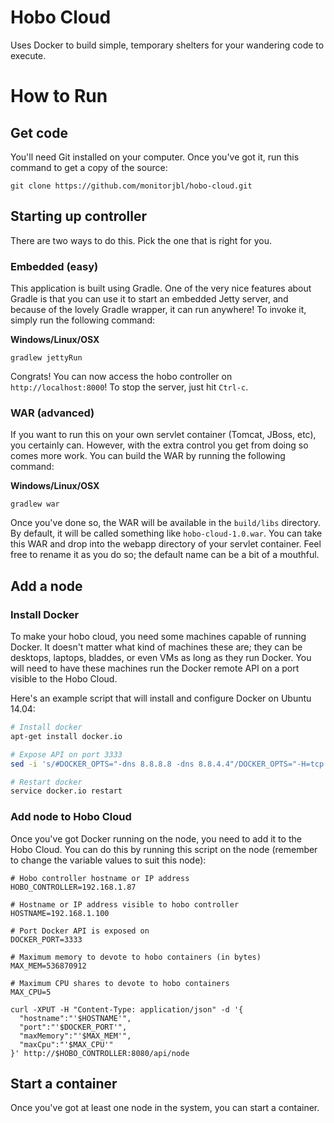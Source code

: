 # Hobo Cloud

Uses Docker to build simple, temporary shelters for your wandering code to execute.

# How to Run

## Get code

You'll need Git installed on your computer. Once you've got it, run this command to get a copy of the source:

`git clone https://github.com/monitorjbl/hobo-cloud.git`

## Starting up controller

There are two ways to do this. Pick the one that is right for you.

### Embedded (easy)

This application is built using Gradle. One of the very nice features about Gradle is that you can use it to start an embedded Jetty server, and because of the lovely Gradle wrapper, it can run anywhere! To invoke it, simply run the following command:

**Windows/Linux/OSX**

`gradlew jettyRun`

Congrats! You can now access the hobo controller on `http://localhost:8000`! To stop the server, just hit `Ctrl-c`. 

### WAR (advanced)

If you want to run this on your own servlet container (Tomcat, JBoss, etc), you certainly can. However, with the extra control you get from doing so comes more work. You can build the WAR by running the following command:

**Windows/Linux/OSX**

`gradlew war`

Once you've done so, the WAR will be available in the `build/libs` directory. By default, it will be called something like `hobo-cloud-1.0.war`. You can take this WAR and drop into the webapp directory of your servlet container. Feel free to rename it as you do so; the default name can be a bit of a mouthful.

## Add a node

### Install Docker

To make your hobo cloud, you need some machines capable of running Docker. It doesn't matter what kind of machines these are; they can be desktops, laptops, bladdes, or even VMs as long as they run Docker. You will need to have these machines run the Docker remote API on a port visible to the Hobo Cloud.

Here's an example script that will install and configure Docker on Ubuntu 14.04:

```bash
# Install docker
apt-get install docker.io

# Expose API on port 3333
sed -i 's/#DOCKER_OPTS="-dns 8.8.8.8 -dns 8.8.4.4"/DOCKER_OPTS="-H=tcp:\/\/0.0.0.0:3333 -H=unix:\/\/\/var\/run\/docker.sock"/' /etc/default/docker.io

# Restart docker
service docker.io restart
```

### Add node to Hobo Cloud

Once you've got Docker running on the node, you need to add it to the Hobo Cloud. You can do this by running this script on the node (remember to change the variable values to suit this node):

```
# Hobo controller hostname or IP address
HOBO_CONTROLLER=192.168.1.87

# Hostname or IP address visible to hobo controller
HOSTNAME=192.168.1.100

# Port Docker API is exposed on
DOCKER_PORT=3333

# Maximum memory to devote to hobo containers (in bytes)
MAX_MEM=536870912

# Maximum CPU shares to devote to hobo containers
MAX_CPU=5

curl -XPUT -H "Content-Type: application/json" -d '{
  "hostname":"'$HOSTNAME'",
  "port":"'$DOCKER_PORT'",
  "maxMemory":"'$MAX_MEM'",
  "maxCpu":"'$MAX_CPU'"
}' http://$HOBO_CONTROLLER:8080/api/node
```

## Start a container

Once you've got at least one node in the system, you can start a container.

